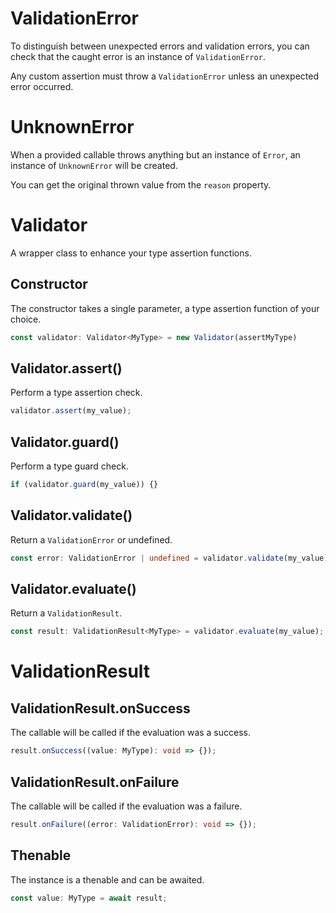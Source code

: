# ValidationError

To distinguish between unexpected errors and validation errors, you can check that the caught error is an instance of `ValidationError`.

Any custom assertion must throw a `ValidationError` unless an unexpected error occurred.

# UnknownError

When a provided callable throws anything but an instance of `Error`, an instance of `UnknownError` will be created.

You can get the original thrown value from the `reason` property.

# Validator

A wrapper class to enhance your type assertion functions.

## Constructor

The constructor takes a single parameter, a type assertion function of your choice.

```ts
const validator: Validator<MyType> = new Validator(assertMyType)
```

## Validator.assert()

Perform a type assertion check.

```ts
validator.assert(my_value);
```

## Validator.guard()

Perform a type guard check.

```ts
if (validator.guard(my_value)) {}
```

## Validator.validate()

Return a `ValidationError` or undefined.

```ts
const error: ValidationError | undefined = validator.validate(my_value);
```

## Validator.evaluate()

Return a `ValidationResult`.

```ts
const result: ValidationResult<MyType> = validator.evaluate(my_value);
```

# ValidationResult

## ValidationResult.onSuccess

The callable will be called if the evaluation was a success.

```ts
result.onSuccess((value: MyType): void => {});
```

## ValidationResult.onFailure

The callable will be called if the evaluation was a failure.

```ts
result.onFailure((error: ValidationError): void => {});
```

## Thenable

The instance is a thenable and can be awaited.

```ts
const value: MyType = await result;
```
